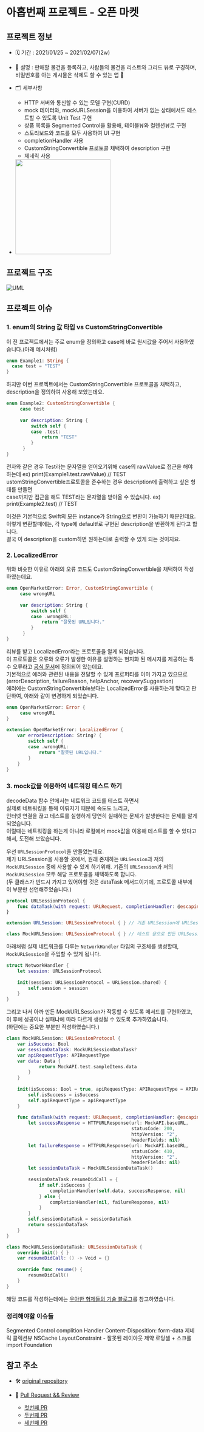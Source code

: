 
# 아홉번째 프로젝트 - 오픈 마켓

## 프로젝트 정보
- 🗓 기간 : 2021/01/25 ~ 2021/02/07(2w)

- 📝 설명 : 판매할 물건을 등록하고, 사람들의 물건을 리스트와 그리드 뷰로 구경하며, 비밀번호를 아는 게시물은 삭제도 할 수 있는 앱 🧺

- 🗂 세부사항
  - HTTP 서버와 통신할 수 있는 모델 구현(CURD)
  - mock 데이터와, mockURLSession을 이용하여 서버가 없는 상태에서도 테스트할 수 있도록 Unit Test 구현
  - 상품 목록을 Segmented Control을 활용해, 테이블뷰와 컬렌션뷰로 구현
  - 스토리보드와 코드를 모두 사용하여 UI 구현
  - completionHandler 사용
  - CustomStringConvertible 프로토콜 채택하여 description 구현
  - 제네릭 사용
  

- <img width="250" src="https://user-images.githubusercontent.com/49546979/117136006-bcff6380-ade2-11eb-98df-60e77df05e24.gif">

## 프로젝트 구조

![UML](https://user-images.githubusercontent.com/49546979/117167308-1a56dd00-ae02-11eb-8614-2462252402cd.png)


## 프로젝트 이슈

### 1. enum의 String 값 타입 vs CustomStringConvertible
이 전 프로젝트에서는 주로 enum을 정의하고 case에 바로 원시값을 주어서 사용하였습니다.(아래 예시처럼)
```swift
enum Example1: String {
  case test = "TEST"
}
```
하지만 이번 프로젝트에서는 CustomStringConvertible 프로토콜을 채택하고, description을 정의하여 사용해 보았는데요.
```swift
enum Example2: CustomStringConvertible {
     case test
     
     var description: String {
         switch self {
         case .test:
             return "TEST"
         }
      }
}
```
전자와 같은 경우 Test라는 문자열을 얻어오기위해 case의 rawValue로 접근을 해야하는데 ex) print(Example1.test.rawValue) // TEST  
ustomStringConvertible프로토콜을 준수하는 경우 description에 출력하고 싶은 형태를 만들면  
case까지만 접근을 해도 TEST라는 문자열을 받아올 수 있습니다. ex) print(Example2.test)  // TEST  

이것은 기본적으로 Swift의 모든 instance가 String으로 변환이 가능하기 때문인데요.  
이렇게 변환할때에는, 각 type에 defaultf로 구현된 description을 반환하게 된다고 합니다.  
결국 이 description을 custom하면 원하는대로 출력할 수 있게 되는 것이지요.  

### 2. LocalizedError
위와 비슷한 이유로 아래의 오류 코드도 CustomStringConvertible을 채택하여 작성 하였는데요.
```swift
enum OpenMarketError: Error, CustomStringConvertible {
     case wrongURL
     
     var description: String {
         switch self {
         case .wrongURL:
             return "잘못된 URL입니다."
         }
      }
}
```

리뷰를 받고 LocalizedError라는 프로토콜을 알게 되었습니다.   
이 프로토콜은 오류와 오류가 발생한 이유를 설명하는 현지화 된 메시지를 제공하는 특수 오류라고 [공식 문서](https://developer.apple.com/documentation/foundation/localizederror)에 정의되어 있는데요.    
기본적으로 에러와 관련된 내용을 전달할 수 있게 프로퍼티를 이미 가지고 있으므로(errorDescription, failureReason, helpAnchor, recoverySuggestion)   
에러에는 CustomStringConvertible보다는 LocalizedError를 사용하는게 맞다고 판단하여, 아래와 같이 변경하게 되었습니다.  

```swift
enum OpenMarketError: Error {
     case wrongURL
}
 
extension OpenMarketError: LocalizedError {
    var errorDescription: String? {
        switch self {
        case .wrongURL:
            return "잘못된 URL입니다."
        }
    }
}
```

### 3. mock값을 이용하여 네트워킹 테스트 하기
decodeData 함수 안에서는 네트워크 코드를 테스트 하면서  
실제로 네트워킹을 통해 이뤄지기 때문에 속도도 느리고,  
인터넷 연결을 끊고 테스트를 실행하게 당연히 실패하는 문제가 발생한다는 문제를 알게 되었습니다.     
이럴때는 네트워킹을 하는게 아니라 로컬에서 mock값을 이용해 테스트를 할 수 있다고 해서, 도전해 보았습니다.

우선 `URLSessionProtocol`을 만들었는데요.  
제가 URLSession을 사용할 곳에서, 원래 존재하는 `URLSession`과 저의 `MockURLSession` 중에 사용할 수 있게 하기위해. 
기존의 `URLSession`과 저의 `MockURLSession` 모두 해당 프로토콜을 채택하도록 합니다.  
(두 클래스가 반드시 가지고 있어야할 것은 dataTask 메서드이기에, 프로토콜 내부에 이 부분만 선언해주었습니다.)    

```swift
protocol URLSessionProtocol {
    func dataTask(with request: URLRequest, completionHandler: @escaping (Data?, URLResponse?, Error?) -> Void) -> URLSessionDataTask
}

extension URLSession: URLSessionProtocol { } // 기존 URLSession에 URLSessionProtocol 채택

class MockURLSession: URLSessionProtocol { } // 테스트 용으로 만든 URLSessionProtocol에 URLSessionProtocol 채택

```

아래처럼 실제 네트워크를 다루는 `NetworkHandler` 타입의 구조체를 생성할때, `MockURLSession`을 주입할 수 있게 됩니다.

```swift
struct NetworkHandler {
    let session: URLSessionProtocol
    
    init(session: URLSessionProtocol = URLSession.shared) {
        self.session = session
    }
}
```

그리고 나서 아까 만든 MockURLSession가 작동할 수 있도록 메서드를 구현하였고, 이 후에 성공이냐 실패냐에 따라 다르게 생성될 수 있도록 추가하였습니다.  
(하단에는 중요한 부분만 작성하였습니다.)  

```swift
class MockURLSession: URLSessionProtocol {
    var isSuccess: Bool
    var sessionDataTask: MockURLSessionDataTask?
    var apiRequestType: APIRequestType
    var data: Data {
            return MockAPI.test.sampleItems.data
        }
    }
    
    init(isSuccess: Bool = true, apiRequestType: APIRequestType = APIRequestType.loadPage(page: 1)) {
        self.isSuccess = isSuccess
        self.apiRequestType = apiRequestType
    }
    
    func dataTask(with request: URLRequest, completionHandler: @escaping (Data?, URLResponse?, Error?) -> Void) -> URLSessionDataTask {
        let successResponse = HTTPURLResponse(url: MockAPI.baseURL,
                                              statusCode: 200,
                                              httpVersion: "2",
                                              headerFields: nil)
        let failureResponse = HTTPURLResponse(url: MockAPI.baseURL,
                                              statusCode: 410,
                                              httpVersion: "2",
                                              headerFields: nil)
        let sessionDataTask = MockURLSessionDataTask()
        
        sessionDataTask.resumeDidCall = {
            if self.isSuccess {
                completionHandler(self.data, successResponse, nil)
            } else {
                completionHandler(nil, failureResponse, nil)
            }
        }
        self.sessionDataTask = sessionDataTask
        return sessionDataTask
    }
}

class MockURLSessionDataTask: URLSessionDataTask {
    override init() { }
    var resumeDidCall: () -> Void = {}
    
    override func resume() {
        resumeDidCall()
    }
}

```

해당 코드를 작성하는데에는 [우아한 형제들의 기술 블로그](https://woowabros.github.io/swift/2020/12/20/ios-networking-and-testing.html)를 참고하였습니다.


### 정리해야할 이슈들 
Segmented Control
complition Handler
Content-Disposition: form-data
제네릭
콜렉션뷰
NSCache
LayoutConstraint - 잘못된 레이아웃 제약 
로딩셀 + 스크롤
import Foundation

## 참고 주소

- 🛠 [original repository](https://github.com/zziro95/ios-open-market)

- 📝 [Pull Request && Review](https://github.com/yagom-academy/ios-open-market/pulls)
  - [첫번째 PR](https://github.com/yagom-academy/ios-open-market/pull/2)
  - [두번째 PR](https://github.com/yagom-academy/ios-open-market/pull/10)
  - [세번째 PR](https://github.com/yagom-academy/ios-open-market/pull/18)


